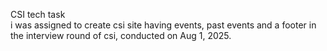 CSI tech task  
i was assigned to create csi site having events, past events and a footer in the interview round of csi, conducted on Aug 1, 2025.

